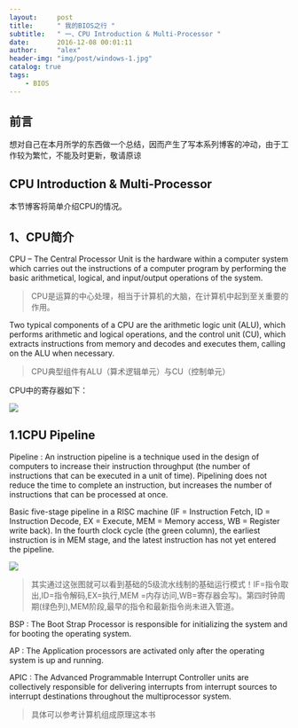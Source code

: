 ```yaml
---
layout:     post
title:      " 我的BIOS之行 "
subtitle:   " 一、CPU Introduction & Multi-Processor "
date:       2016-12-08 00:01:11
author:     "alex"
header-img: "img/post/windows-1.jpg"
catalog: true
tags:
    - BIOS
---
```


## 前言

想对自己在本月所学的东西做一个总结，因而产生了写本系列博客的冲动，由于工作较为繁忙，不能及时更新，敬请原谅

## CPU Introduction & Multi-Processor

本节博客将简单介绍CPU的情况。

## 1、CPU简介

CPU – The Central Processor Unit is the hardware within a computer system which carries out the instructions of a computer program by performing the basic arithmetical, logical, and input/output operations of the system. 

>CPU是运算的中心处理，相当于计算机的大脑，在计算机中起到至关重要的作用。

Two typical components of a CPU are the arithmetic logic unit (ALU), which performs arithmetic and logical operations, and the control unit (CU), which extracts instructions from memory and decodes and executes them, calling on the ALU when necessary.

>CPU典型组件有ALU（算术逻辑单元）与CU（控制单元）

CPU中的寄存器如下：

![](http://omeg2szhv.bkt.clouddn.com/17-7-13/36160861.jpg)

## 1.1CPU Pipeline

Pipeline : An instruction pipeline is a technique used in the design of computers to increase their instruction throughput (the number of instructions that can be executed in a unit of time). Pipelining does not reduce the time to complete an instruction, but increases the number of instructions that can be processed at once.

Basic five-stage pipeline in a RISC machine (IF = Instruction Fetch, ID = Instruction Decode, EX = Execute, MEM = Memory access, WB = Register write back). In the fourth clock cycle (the green column), the earliest instruction is in MEM stage, and the latest instruction has not yet entered the pipeline.

![](http://omeg2szhv.bkt.clouddn.com/17-7-13/62504403.jpg)

>其实通过这张图就可以看到基础的5级流水线制的基础运行模式！IF=指令取出,ID=指令解码,EX=执行,MEM =内存访问,WB=寄存器会写)。第四时钟周期(绿色列),MEM阶段,最早的指令和最新指令尚未进入管道。

BSP : The Boot Strap Processor is responsible for initializing the system and for booting the operating system.

AP : The Application processors are activated only after the operating system is up and running.

APIC : The Advanced Programmable Interrupt Controller units are collectively responsible for delivering interrupts from interrupt sources to interrupt destinations throughout the multiprocessor system.

>具体可以参考计算机组成原理这本书


